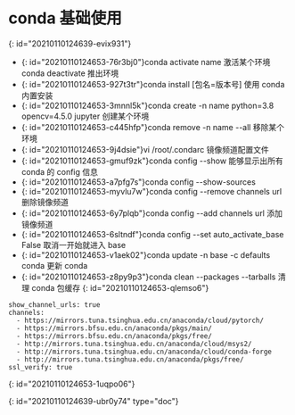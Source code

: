 # conda 基础使用
{: id="20210110124639-evix931"}

* {: id="20210110124653-76r3bj0"}conda activate name 激活某个环境
  conda deactivate 推出环境
* {: id="20210110124653-927t3tr"}conda install [包名=版本号] 使用 conda 内置安装
* {: id="20210110124653-3mnnl5k"}conda create -n name python=3.8 opencv=4.5.0 jupyter 创建某个环境
* {: id="20210110124653-c445hfp"}conda remove -n name --all 移除某个环境
* {: id="20210110124653-9j4dsie"}vi /root/.condarc 镜像频道配置文件
* {: id="20210110124653-gmuf9zk"}conda config --show 能够显示出所有 conda 的 config 信息
* {: id="20210110124653-a7pfg7s"}conda config --show-sources
* {: id="20210110124653-myvlu7w"}conda config --remove channels url  删除镜像频道
* {: id="20210110124653-6y7plqb"}conda config --add channels url  添加镜像频道
* {: id="20210110124653-6sltndf"}conda config --set auto_activate_base False 取消一开始就进入 base
* {: id="20210110124653-v1aek02"}conda update -n base -c defaults conda 更新 conda
* {: id="20210110124653-z8py9p3"}conda clean --packages --tarballs 清理 conda 包缓存
{: id="20210110124653-qlemso6"}

```
show_channel_urls: true
channels:
  - https://mirrors.tuna.tsinghua.edu.cn/anaconda/cloud/pytorch/
  - https://mirrors.bfsu.edu.cn/anaconda/pkgs/main/
  - https://mirrors.bfsu.edu.cn/anaconda/pkgs/free/
  - http://mirrors.tuna.tsinghua.edu.cn/anaconda/cloud/msys2/
  - http://mirrors.tuna.tsinghua.edu.cn/anaconda/cloud/conda-forge
  - http://mirrors.tuna.tsinghua.edu.cn/anaconda/pkgs/free/
ssl_verify: true
```
{: id="20210110124653-1uqpo06"}


{: id="20210110124639-ubr0y74" type="doc"}
